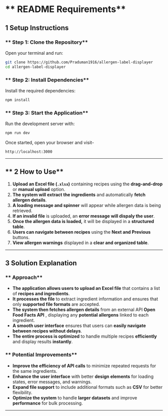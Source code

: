 # ** README Requirements**  

## **1 Setup Instructions**  

### ** Step 1: Clone the Repository**  
Open your terminal and run:  
```sh
git clone https://github.com/Praduman1916/allergen-label-displayer
cd allergen-label-displayer
```

### ** Step 2: Install Dependencies**  
Install the required dependencies:  
```sh
npm install
```

### ** Step 3: Start the Application**  
Run the development server with:  
```sh
npm run dev
```
Once started, open your browser and visit-  
```
http://localhost:3000
```

---

## ** 2 How to Use**  

1. **Upload an Excel file (`.xlsx`)** containing recipes using the **drag-and-drop** or **manual upload** option.  
2. **The system will extract the ingredients** and automatically **fetch allergen details**.  
3. **A loading message and spinner** will appear while allergen data is being retrieved.  
4. **If an invalid file** is uploaded, an **error message will dispaly the user**.  
5. **Once the allergen data is loaded,** it will be displayed in a **structured table**.  
6. **Users can navigate between recipes** using the **Next and Previous** buttons.  
7. **View allergen warnings** displayed in a **clear and organized table**.  

---

## **3 Solution Explanation**  

### ** Approach**  
- **The application allows users to upload an Excel file** that contains a list of **recipes and ingredients**.  
- **It processes the file** to extract ingredient information and ensures that only **supported file formats** are accepted.  
- **The system then fetches allergen details** from an external API **Open Food Facts API** , displaying any **potential allergens** linked to each ingredient.  
- **A smooth user interface** ensures that users can **easily navigate between recipes without delays**.  
- **The entire process is optimized** to handle multiple recipes **efficiently** and display results **instantly**.  

### ** Potential Improvements**  
- **Improve the efficiency of API calls** to minimize repeated requests for the same ingredients.  
- **Enhance the user interface** with better **design elements** for loading states, error messages, and warnings.  
- **Expand file support** to include additional formats such as **CSV** for better flexibility.  
- **Optimize the system** to handle **larger datasets** and improve **performance** for bulk processing.  

---